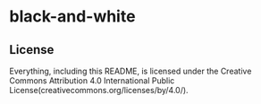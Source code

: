 # black-and-white
## License

Everything, including this README, is licensed under the Creative Commons Attribution 4.0 International Public License(creativecommons.org/licenses/by/4.0/).

